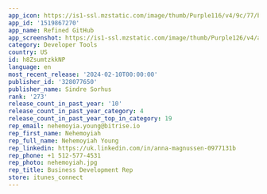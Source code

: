 ```yaml
---
app_icon: https://is1-ssl.mzstatic.com/image/thumb/Purple116/v4/9c/77/b6/9c77b65a-239e-a305-9d79-bd0bba94b302/AppIcon-0-0-1x_U007epad-0-85-220.png/1024x1024bb.png
app_id: '1519867270'
app_name: Refined GitHub
app_screenshot: https://is1-ssl.mzstatic.com/image/thumb/Purple126/v4/a2/d9/9f/a2d99fd6-9deb-c993-8ee1-95d564878c43/703fd493-dd17-44dd-9ee7-cc38f3828c6d_Simulator_Screen_Shot_-_iPhone_8_Plus__U00285.5_U0022_display_U0029_-_2021-09-18_at_22.38.22.png/1242x2208bb.png
category: Developer Tools
country: US
id: h8ZsumtzkkNP
language: en
most_recent_release: '2024-02-10T00:00:00'
publisher_id: '328077650'
publisher_name: Sindre Sorhus
rank: '273'
release_count_in_past_year: '10'
release_count_in_past_year_category: 4
release_count_in_past_year_top_in_category: 19
rep_email: nehemoyia.young@bitrise.io
rep_first_name: Nehemoyiah
rep_full_name: Nehemoyiah Young
rep_linkedin: https://uk.linkedin.com/in/anna-magnussen-0977131b
rep_phone: +1 512-577-4531
rep_photo: nehemoyiah.jpg
rep_title: Business Development Rep
store: itunes_connect
---
```

